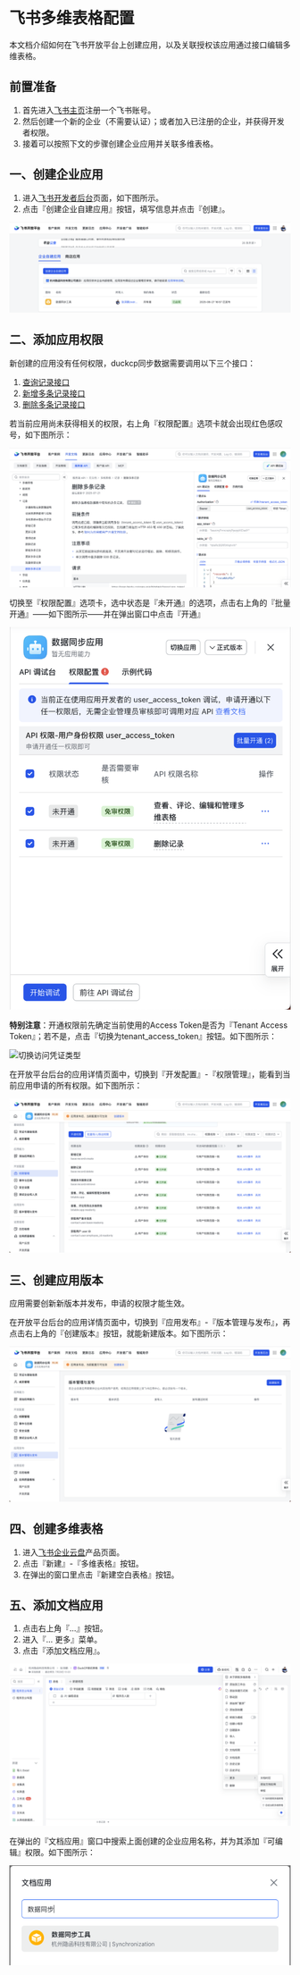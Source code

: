 飞书多维表格配置
====

本文档介绍如何在飞书开放平台上创建应用，以及关联授权该应用通过接口编辑多维表格。

## 前置准备

1. 首先进入[飞书主页](https://www.feishu.cn)注册一个飞书账号。
2. 然后创建一个新的企业（不需要认证）；或者加入已注册的企业，并获得开发者权限。
3. 接着可以按照下文的步骤创建企业应用并关联多维表格。

## 一、创建企业应用

1. 进入[飞书开发者后台](https://open.feishu.cn/app)页面，如下图所示。
2. 点击『创建企业自建应用』按钮，填写信息并点击『创建』。

![创建企业自建应用](https://raw.githubusercontent.com/redraiment/duckcp/master/docs/app-create.png)

## 二、添加应用权限

新创建的应用没有任何权限，duckcp同步数据需要调用以下三个接口：

1. [查询记录接口](https://open.feishu.cn/document/docs/bitable-v1/app-table-record/search)
2. [新增多条记录接口](https://open.feishu.cn/document/server-docs/docs/bitable-v1/app-table-record/batch_create)
3. [删除多条记录接口](https://open.feishu.cn/document/server-docs/docs/bitable-v1/app-table-record/batch_delete)

若当前应用尚未获得相关的权限，右上角『权限配置』选项卡就会出现红色感叹号，如下图所示：

![接口列表](https://raw.githubusercontent.com/redraiment/duckcp/master/docs/app-apis.png)

切换至『权限配置』选项卡，选中状态是『未开通』的选项，点击右上角的『批量开通』——如下图所示——并在弹出窗口中点击『开通』

![批量开通权限](https://raw.githubusercontent.com/redraiment/duckcp/master/docs/app-grant-authorities.png)

**特别注意**：开通权限前先确定当前使用的Access Token是否为『Tenant Access Token』；若不是，点击『切换为tenant_access_token』按钮。如下图所示：

![切换访问凭证类型](https://raw.githubusercontent.com/redraiment/duckcp/master/docs/app-tenant_access-token.png)

在开放平台后台的应用详情页面中，切换到『开发配置』-『权限管理』，能看到当前应用申请的所有权限。如下图所示：

![权限管理](https://raw.githubusercontent.com/redraiment/duckcp/master/docs/app-permissions.png)

## 三、创建应用版本

应用需要创新新版本并发布，申请的权限才能生效。

在开放平台后台的应用详情页面中，切换到『应用发布』-『版本管理与发布』，再点击右上角的『创建版本』按钮，就能新建版本。如下图所示：

![创建应用版本](https://raw.githubusercontent.com/redraiment/duckcp/master/docs/app-version.png)

## 四、创建多维表格

1. 进入[飞书企业云盘](https://www.feishu.cn/product/drive)产品页面。
2. 点击『新建』-『多维表格』按钮。
3. 在弹出的窗口里点击『新建空白表格』按钮。

## 五、添加文档应用

1. 点击右上角『...』按钮。
2. 进入『... 更多』菜单。
3. 点击『添加文档应用』。

![添加文档应用](https://raw.githubusercontent.com/redraiment/duckcp/master/docs/bitable-add-app.png)

在弹出的『文档应用』窗口中搜索上面创建的企业应用名称，并为其添加『可编辑』权限。如下图所示：

![搜索应用](https://raw.githubusercontent.com/redraiment/duckcp/master/docs/bitable-search-app.png)
